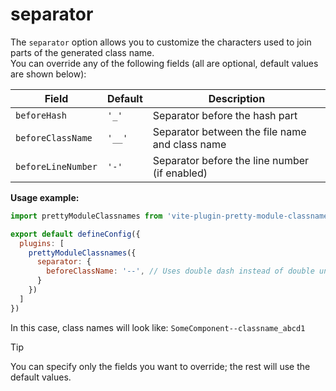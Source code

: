 # separator

The `separator` option allows you to customize the characters used to join parts of the generated class name.  
You can override any of the following fields (all are optional, default values are shown below):

| Field               | Default      | Description                                          |
|---------------------|--------------|------------------------------------------------------|
| `beforeHash`        | `'_'`        | Separator before the hash part                       |
| `beforeClassName`   | `'__'`       | Separator between the file name and class name       |
| `beforeLineNumber`  | `'-'`        | Separator before the line number (if enabled)        |

**Usage example:**
```js
import prettyModuleClassnames from 'vite-plugin-pretty-module-classnames'

export default defineConfig({
  plugins: [
    prettyModuleClassnames({
      separator: {
        beforeClassName: '--', // Uses double dash instead of double underscore
      }
    })
  ]
})
```

In this case, class names will look like:
`SomeComponent--classname_abcd1`

> [!TIP]
> You can specify only the fields you want to override; the rest will use the default values.
